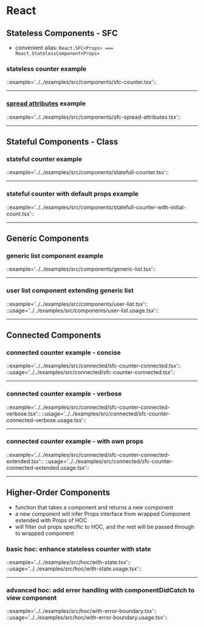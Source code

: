 # React

## Stateless Components - SFC
- convenient alias: `React.SFC<Props> === React.StatelessComponent<Props>`

### stateless counter example

::example='../../examples/src/components/sfc-counter.tsx'::

---

### [spread attributes](https://facebook.github.io/react/docs/jsx-in-depth.html#spread-attributes) example

::example='../../examples/src/components/sfc-spread-attributes.tsx'::

---

## Stateful Components - Class

### stateful counter example

::example='../../examples/src/components/statefull-counter.tsx'::

---

### stateful counter with default props example

::example='../../examples/src/components/statefull-counter-with-initial-count.tsx'::

---

## Generic Components

### generic list component example

::example='../../examples/src/components/generic-list.tsx'::

---

### user list component extending generic list

::example='../../examples/src/components/user-list.tsx'::
::usage='../../examples/src/components/user-list.usage.tsx'::

---

## Connected Components

### connected counter example - concise

::example='../../examples/src/connected/sfc-counter-connected.tsx'::
::usage='../../examples/src/connected/sfc-counter-connected.tsx'::

---

### connected counter example - verbose

::example='../../examples/src/connected/sfc-counter-connected-verbose.tsx'::
::usage='../../examples/src/connected/sfc-counter-connected-verbose.usage.tsx'::

---

### connected counter example - with own props

::example='../../examples/src/connected/sfc-counter-connected-extended.tsx'::
::usage='../../examples/src/connected/sfc-counter-connected-extended.usage.tsx'::

---

## Higher-Order Components
- function that takes a component and returns a new component
- a new component will infer Props interface from wrapped Component extended with Props of HOC
- will filter out props specific to HOC, and the rest will be passed through to wrapped component

### basic hoc: enhance stateless counter with state

::example='../../examples/src/hoc/with-state.tsx'::
::usage='../../examples/src/hoc/with-state.usage.tsx'::

---

### advanced hoc: add error handling with componentDidCatch to view component

::example='../../examples/src/hoc/with-error-boundary.tsx'::
::usage='../../examples/src/hoc/with-error-boundary.usage.tsx'::

